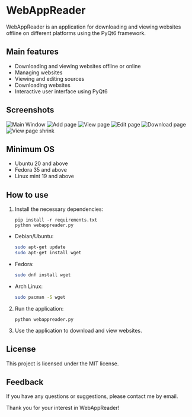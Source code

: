# WebAppReader

WebAppReader is an application for downloading and viewing websites offline on different platforms using the PyQt6
framework.

## Main features

- Downloading and viewing websites offline or online
- Managing websites
- Viewing and editing sources
- Downloading websites
- Interactive user interface using PyQt6

## Screenshots

![Main Window](https://i.postimg.cc/NfYGpvp5/1-main-window.png "Main window")
![Add page](https://i.postimg.cc/5224WqcJ/2-add-page.png "Add page")
![View page](https://i.postimg.cc/JhyRGr4d/3-view-page.png "View page")
![Edit page](https://i.postimg.cc/Mp3W6MxQ/4-edit-page.png "Edit page")
![Download page](https://i.postimg.cc/28wkt9KT/5-download-page.png "Download page")
![View page shrink](https://i.postimg.cc/5NTZtwTL/6-view-page-shrink.png "View page shrink]")

## Minimum OS

- Ubuntu 20 and above
- Fedora 35 and above
- Linux mint 19 and above

## How to use
1. Install the necessary dependencies:
   ```
   pip install -r requirements.txt
   python webappreader.py
   ```
- Debian/Ubuntu:
   ```bash
   sudo apt-get update
   sudo apt-get install wget
   ```

- Fedora:
  ```bash
  sudo dnf install wget
  ```

- Arch Linux:
  ```bash
  sudo pacman -S wget
  ```

2. Run the application:
   ```
   python webappreader.py
   ```
3. Use the application to download and view websites.

## License

This project is licensed under the MIT license.

## Feedback

If you have any questions or suggestions, please contact me by email.

Thank you for your interest in WebAppReader!
